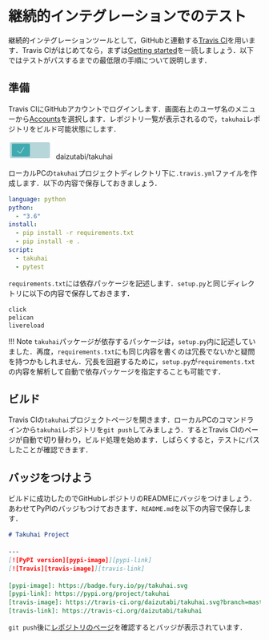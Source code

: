 # 継続的インテグレーションでのテスト

継続的インテグレーションツールとして，GitHubと連動する[Travis CI](https://travis-ci.org/)を用います．Travis CIがはじめてなら，まずは[Getting started](https://docs.travis-ci.com/user/getting-started/)を一読しましょう．以下ではテストがパスするまでの最低限の手順について説明します．

## 準備

Travis CIにGitHubアカウントでログインします．画面右上のユーザ名のメニューから[Accounts](https://travis-ci.org/profile)を選択します．レポジトリ一覧が表示されるので，`takuhai`レポジトリをビルド可能状態にします．

![Build enable](img/enable.png) daizutabi/takuhai

ローカルPCの`takuhai`プロジェクトディレクトリ下に`.travis.yml`ファイルを作成します．以下の内容で保存しておきましょう．

```yaml
language: python
python:
  - "3.6"
install:
  - pip install -r requirements.txt
  - pip install -e .
script:
  - takuhai
  - pytest
```

`requirements.txt`には依存パッケージを記述します．`setup.py`と同じディレクトリに以下の内容で保存しておきます．

```text
click
pelican
livereload
```

!!! Note
    `takuhai`パッケージが依存するパッケージは，`setup.py`内に記述していました．再度，`requirements.txt`にも同じ内容を書くのは冗長でないかと疑問を持つかもしれません．冗長を回避するために，`setup.py`が`requirements.txt`の内容を解析して自動で依存パッケージを指定することも可能です．

## ビルド

Travis CIの`takuhai`プロジェクトページを開きます．ローカルPCのコマンドラインから`takuhai`レポジトリを`git push`してみましょう．するとTravis CIのページが自動で切り替わり，ビルド処理を始めます．しばらくすると，テストにパスしたことが確認できます．

## バッジをつけよう

ビルドに成功したのでGitHubレポジトリのREADMEにバッジをつけましょう．あわせてPyPIのバッジもつけておきます．`README.md`を以下の内容で保存します．

```markdown
# Takuhai Project

---
[![PyPI version][pypi-image]][pypi-link]
[![Travis][travis-image]][travis-link]

[pypi-image]: https://badge.fury.io/py/takuhai.svg
[pypi-link]: https://pypi.org/project/takuhai
[travis-image]: https://travis-ci.org/daizutabi/takuhai.svg?branch=master
[travis-link]: https://travis-ci.org/daizutabi/takuhai
```

`git push`後に[レポジトリのページ](https://github.com/daizutabi/takuhai)を確認するとバッジが表示されています．

